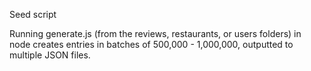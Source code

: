 Seed script

Running generate.js (from the reviews, restaurants, or users folders) in node
creates entries in batches of 500,000 - 1,000,000, outputted to multiple JSON files.

